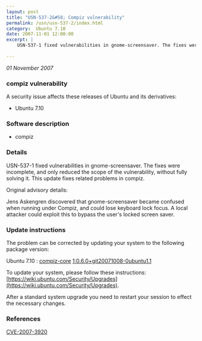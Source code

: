 ```yaml
---
layout: post
title: "USN-537-2&#58; Compiz vulnerability"
permalink: /usn/usn-537-2/index.html
category:  Ubuntu 7.10
date: 2007-11-01 12:00:00
excerpt: |
    USN-537-1 fixed vulnerabilities in gnome-screensaver. The fixes were incomplete, and only reduced the scope of the vulnerability, without fully solving it. This update fixes related problems in compiz.
    
--- 
```

 
 

*01 November 2007*

### compiz vulnerability

A security issue affects these releases of Ubuntu and its derivatives:

* Ubuntu 7.10

### Software description

* compiz 

### Details

USN-537-1 fixed vulnerabilities in gnome-screensaver. The fixes were incomplete, and only reduced the scope of the vulnerability, without fully solving it. This update fixes related problems in compiz.

Original advisory details:

 Jens Askengren discovered that gnome-screensaver became confused when running under Compiz, and could lose keyboard lock focus. A local attacker could exploit this to bypass the user&#39;s locked screen saver. 

### Update instructions

The problem can be corrected by updating your system to the following package version:

Ubuntu 7.10
 : [compiz-core](https://launchpad.net/ubuntu/+source/compiz) <span> [1:0.6.0+git20071008-0ubuntu1.1](https://launchpad.net/ubuntu/+source/compiz/1:0.6.0+git20071008-0ubuntu1.1) </span> 

To update your system, please follow these instructions: [https://wiki.ubuntu.com/Security/Upgrades](https://wiki.ubuntu.com/Security/Upgrades).

After a standard system upgrade you need to restart your session to effect the necessary changes. 

### References

 
 [CVE-2007-3920](http://people.ubuntu.com/~ubuntu-security/cve/CVE-2007-3920)
 

